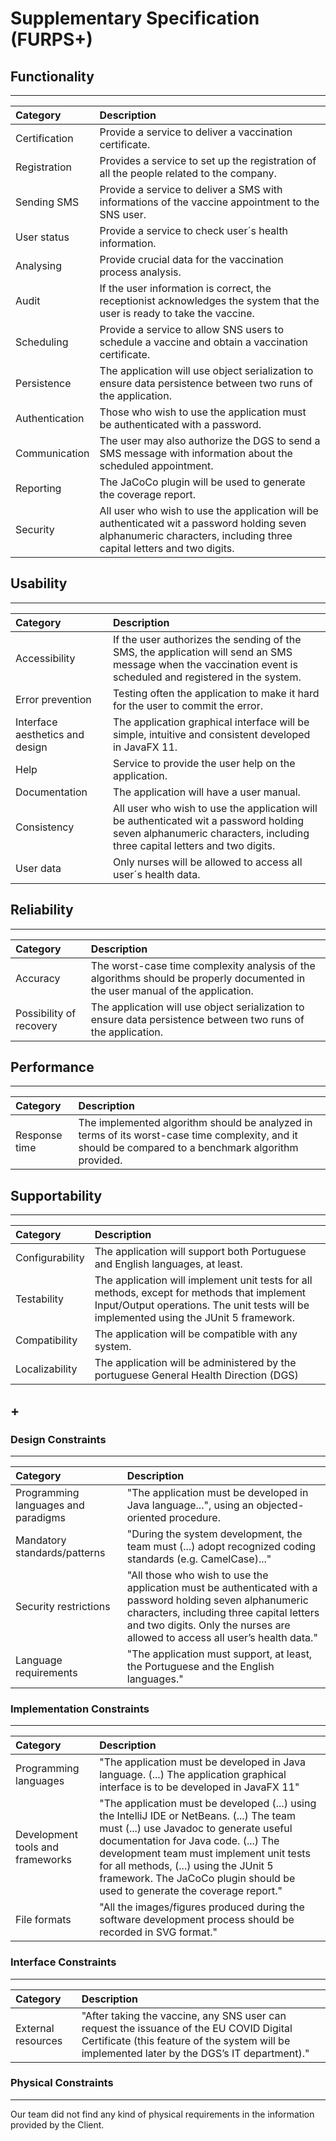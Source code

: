 # Supplementary Specification (FURPS+)

## Functionality

---

| Category       | Description                                                                                                                                                          |
| :------------- | :------------------------------------------------------------------------------------------------------------------------------------------------------------------- |
| Certification  | Provide a service to deliver a vaccination certificate.                                                                                                              |
| Registration   | Provides a service to set up the registration of all the people related to the company.                                                                              |
| Sending SMS    | Provide a service to deliver a SMS with informations of the vaccine appointment to the SNS user.                                                                     |
| User status    | Provide a service to check user´s health information.                                                                                                                |
| Analysing      | Provide crucial data for the vaccination process analysis.                                                                                                           |
| Audit          | If the user information is correct, the receptionist acknowledges the system that the user is ready to take the vaccine.                                             |
| Scheduling     | Provide a service to allow SNS users to schedule a vaccine and obtain a vaccination certificate.                                                                     |
| Persistence    | The application will use object serialization to ensure data persistence between two runs of the application.                                                        |
| Authentication | Those who wish to use the application must be authenticated with a password.                                                                                         |
| Communication  | The user may also authorize the DGS to send a SMS message with information about the scheduled appointment.                                                          |
| Reporting      | The JaCoCo plugin will be used to generate the coverage report.                                                                                                      |
| Security       | All user who wish to use the application will be authenticated wit a password holding seven alphanumeric characters, including three capital letters and two digits. |

## Usability

---

| Category                        | Description                                                                                                                                                          |
| :------------------------------ | :------------------------------------------------------------------------------------------------------------------------------------------------------------------- |
| Accessibility                   | If the user authorizes the sending of the SMS, the application will send an SMS message when the vaccination event is scheduled and registered in the system.        |
| Error prevention                | Testing often the application to make it hard for the user to commit the error.                                                                                      |
| Interface aesthetics and design | The application graphical interface will be simple, intuitive and consistent developed in JavaFX 11.                                                                 |
| Help                            | Service to provide the user help on the application.                                                                                                                 |
| Documentation                   | The application will have a user manual.                                                                                                                             |
| Consistency                     | All user who wish to use the application will be authenticated wit a password holding seven alphanumeric characters, including three capital letters and two digits. |
| User data                       | Only nurses will be allowed to access all user´s health data.                                                                                                        |

## Reliability

---

| Category                | Description                                                                                                                    |
| :---------------------- | :----------------------------------------------------------------------------------------------------------------------------- |
| Accuracy                | The worst-case time complexity analysis of the algorithms should be properly documented in the user manual of the application. |
| Possibility of recovery | The application will use object serialization to ensure data persistence between two runs of the application.                  |

## Performance

---

| Category      | Description                                                                                                                                           |
| :------------ | :---------------------------------------------------------------------------------------------------------------------------------------------------- |
| Response time | The implemented algorithm should be analyzed in terms of its worst-case time complexity, and it should be compared to a benchmark algorithm provided. |

## Supportability

---

| Category        | Description                                                                                                                                                                           |
| :-------------- | :------------------------------------------------------------------------------------------------------------------------------------------------------------------------------------ |
| Configurability | The application will support both Portuguese and English languages, at least.                                                                                                         |
| Testability     | The application will implement unit tests for all methods, except for methods that implement Input/Output operations. The unit tests will be implemented using the JUnit 5 framework. |
| Compatibility   | The application will be compatible with any system.                                                                                                                                   |
| Localizability  | The application will be administered by the portuguese General Health Direction (DGS)                                                                                                 |

## +

### Design Constraints

---

| Category                            | Description                                                                                                                                                                                                                            |
| :---------------------------------- | :------------------------------------------------------------------------------------------------------------------------------------------------------------------------------------------------------------------------------------- |
| Programming languages and paradigms | "The application must be developed in Java language...", using an objected-oriented procedure.                                                                                                                                         |
| Mandatory standards/patterns        | "During the system development, the team must (...) adopt recognized coding standards (e.g. CamelCase)..."                                                                                                                             |
| Security restrictions               | "All those who wish to use the application must be authenticated with a password holding seven alphanumeric characters, including three capital letters and two digits. Only the nurses are allowed to access all user’s health data." |
| Language requirements               | "The application must support, at least, the Portuguese and the English languages."                                                                                                                                                    |

### Implementation Constraints

---

| Category                         | Description                                                                                                                                                                                                                                                                                                                                    |
| :------------------------------- | :--------------------------------------------------------------------------------------------------------------------------------------------------------------------------------------------------------------------------------------------------------------------------------------------------------------------------------------------- |
| Programming languages            | "The application must be developed in Java language. (...) The application graphical interface is to be developed in JavaFX 11"                                                                                                                                                                                                                |
| Development tools and frameworks | "The application must be developed (...) using the IntelliJ IDE or NetBeans. (...) The team must (...) use Javadoc to generate useful documentation for Java code. (...) The development team must implement unit tests for all methods, (...) using the JUnit 5 framework. The JaCoCo plugin should be used to generate the coverage report." |
| File formats                     | "All the images/figures produced during the software development process should be recorded in SVG format."                                                                                                                                                                                                                                    |

### Interface Constraints

---

| Category           | Description                                                                                                                                                                              |
| :----------------- | :--------------------------------------------------------------------------------------------------------------------------------------------------------------------------------------- |
| External resources | "After taking the vaccine, any SNS user can request the issuance of the EU COVID Digital Certificate (this feature of the system will be implemented later by the DGS’s IT department)." |

### Physical Constraints

---

Our team did not find any kind of physical requirements in the information provided by the Client.

